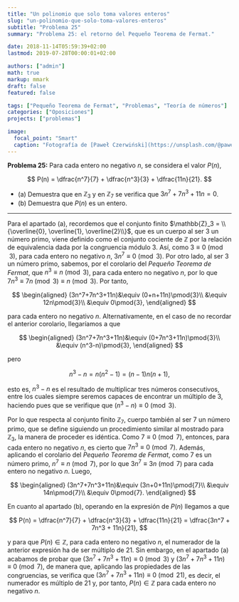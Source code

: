 ```yaml
---
title: "Un polinomio que solo toma valores enteros"
slug: "un-polinomio-que-solo-toma-valores-enteros"
subtitle: "Problema 25"
summary: "Problema 25: el retorno del Pequeño Teorema de Fermat."

date: 2018-11-14T05:59:39+02:00
lastmod: 2019-07-28T00:00:01+02:00

authors: ["admin"]
math: true
markup: mmark
draft: false
featured: false

tags: ["Pequeño Teorema de Fermat", "Problemas", "Teoría de números"]
categories: ["Oposiciones"]
projects: ["problemas"]

image:
  focal_point: "Smart"
  caption: "Fotografía de [Paweł Czerwiński](https://unsplash.com/@pawel_czerwinski), disponible en [Unsplash](https://unsplash.com/photos/pGEClFRk73o)."
---
```


**Problema 25:** Para cada entero no negativo $n$, se considera el valor $P(n)$, 

$$
P(n) = \dfrac{n^7}{7} + \dfrac{n^3}{3} + \dfrac{11n}{21}.
$$

- (a) Demuestra que en $\mathbb{Z}_3$ y en $\mathbb{Z}_7$ se verifica que $3n^7 + 7n^3 + 11n = 0$.
- (b) Demuestra que $P(n)$ es un entero.

***

Para el apartado (a), recordemos que el conjunto finito $\mathbb{Z}_3 = \\{\overline{0}, \overline{1}, \overline{2}\\}$, que es un cuerpo al ser $3$ un número primo, viene definido como el conjunto cociente de $\mathbb{Z}$ por la relación de equivalencia dada por la congruencia módulo $3$. Así, como $3\equiv 0\pmod{3}$, para cada entero no negativo $n$, $3n^7\equiv 0\pmod{3}$. Por otro lado, al ser $3$ un número primo, sabemos, por el corolario del *Pequeño Teorema de Fermat*, que $n^3\equiv n\pmod{3}$, para cada entero no negativo $n$, por lo que $7n^3\equiv 7n\pmod{3}\equiv n\pmod{3}$. Por tanto,

$$
\begin{aligned}
(3n^7+7n^3+11n)&\equiv (0+n+11n)\pmod{3}\\
&\equiv 12n\pmod{3}\\
&\equiv 0\pmod{3},
\end{aligned}
$$

para cada entero no negativo $n$. Alternativamente, en el caso de no recordar el anterior corolario, llegaríamos a que

$$
\begin{aligned}
(3n^7+7n^3+11n)&\equiv (0+7n^3+11n)\pmod{3}\\
&\equiv (n^3-n)\pmod{3},
\end{aligned}
$$

pero 

$$
n^3-n = n(n^2 - 1) = (n - 1)n(n + 1),
$$ 

esto es, $n^3 - n$ es el resultado de multiplicar tres números consecutivos, entre los cuales siempre seremos capaces de encontrar un múltiplo de $3$, haciendo pues que se verifique que $(n^3 - n)\equiv 0\pmod{3}$.

Por lo que respecta al conjunto finito $\mathbb{Z}_7$, cuerpo también al ser $7$ un número primo, que se define siguiendo un procedimiento similar al mostrado para $\mathbb{Z}_3$, la manera de proceder es idéntica. Como $7\equiv 0\pmod{7}$, entonces, para cada entero no negativo $n$, es cierto que $7n^3\equiv 0\pmod{7}$. Además, aplicando el corolario del *Pequeño Teorema de Fermat*, como $7$ es un número primo, $n^7\equiv n\pmod{7}$, por lo que $3n^7\equiv 3n\pmod{7}$ para cada entero no negativo $n$. Luego,

$$
\begin{aligned}
(3n^7+7n^3+11n)&\equiv (3n+0+11n)\pmod{7}\\
&\equiv 14n\pmod{7}\\ 
&\equiv 0\pmod{7}.
\end{aligned}
$$

En cuanto al apartado (b), operando en la expresión de $P(n)$ llegamos a que

$$
P(n) = \dfrac{n^7}{7} + \dfrac{n^3}{3} + \dfrac{11n}{21} = \dfrac{3n^7 + 7n^3 + 11n}{21},
$$

y para que $P(n)\in\mathbb{Z}$, para cada entero no negativo $n$, el numerador de la anterior expresión ha de ser múltiplo de $21$. Sin embargo, en el apartado (a) acabamos de probar que $(3n^7 + 7n^3 + 11n)\equiv 0\pmod{3}$ y $(3n^7 + 7n^3 + 11n)\equiv 0\pmod{7}$, de manera que, aplicando las propiedades de las congruencias, se verifica que $(3n^7 + 7n^3 + 11n)\equiv 0\pmod{21}$, es decir, el numerador es múltiplo de $21$ y, por tanto, $P(n)\in\mathbb{Z}$ para cada entero no negativo $n$.
